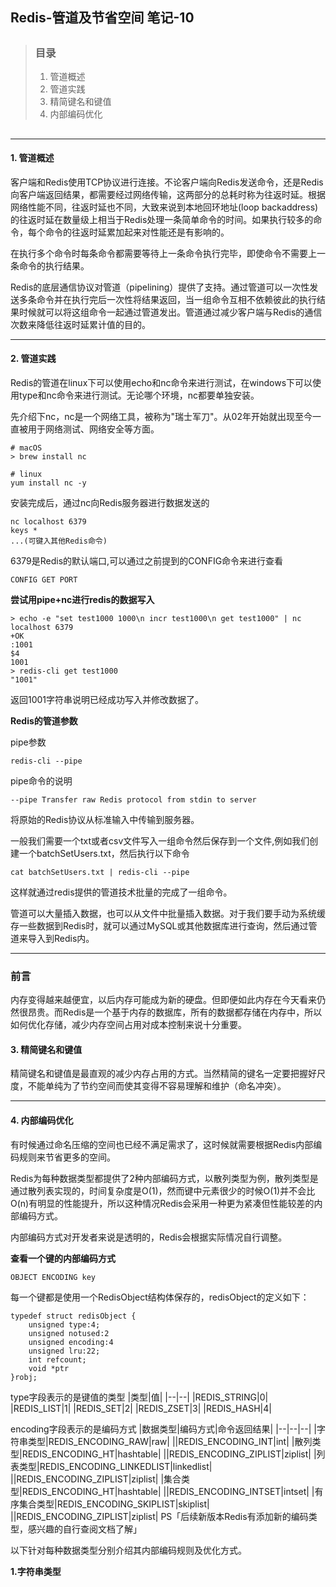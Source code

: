 ## Redis-管道及节省空间 笔记-10

> ##
> ### 目录
> 1. 管道概述
> 2. 管道实践
> 3. 精简键名和键值
> 4. 内部编码优化
> ##

---

#### 1. 管道概述

客户端和Redis使用TCP协议进行连接。不论客户端向Redis发送命令，还是Redis向客户端返回结果，都需要经过网络传输，这两部分的总耗时称为往返时延。根据网络性能不同，往返时延也不同，大致来说到本地回环地址(loop backaddress)的往返时延在数量级上相当于Redis处理一条简单命令的时间。如果执行较多的命令，每个命令的往返时延累加起来对性能还是有影响的。

在执行多个命令时每条命令都需要等待上一条命令执行完毕，即使命令不需要上一条命令的执行结果。

Redis的底层通信协议对管道（pipelining）提供了支持。通过管道可以一次性发送多条命令并在执行完后一次性将结果返回，当一组命令互相不依赖彼此的执行结果时候就可以将这组命令一起通过管道发出。管道通过减少客户端与Redis的通信次数来降低往返时延累计值的目的。

---

#### 2. 管道实践

Redis的管道在linux下可以使用echo和nc命令来进行测试，在windows下可以使用type和nc命令来进行测试。无论哪个环境，nc都要单独安装。

先介绍下nc，nc是一个网络工具，被称为"瑞士军刀"。从02年开始就出现至今一直被用于网络测试、网络安全等方面。

<b></b>
```
# macOS
> brew install nc

# linux
yum install nc -y
```

安装完成后，通过nc向Redis服务器进行数据发送的
```
nc localhost 6379
keys *
...(可键入其他Redis命令)
```
6379是Redis的默认端口,可以通过之前提到的CONFIG命令来进行查看
```
CONFIG GET PORT
```

<b>尝试用pipe+nc进行redis的数据写入</b>

```
> echo -e "set test1000 1000\n incr test1000\n get test1000" | nc localhost 6379
+OK
:1001
$4
1001
> redis-cli get test1000
"1001"
```
返回1001字符串说明已经成功写入并修改数据了。

<b>Redis的管道参数</b>

pipe参数
```
redis-cli --pipe
```

pipe命令的说明
```
--pipe Transfer raw Redis protocol from stdin to server
```
将原始的Redis协议从标准输入中传输到服务器。

一般我们需要一个txt或者csv文件写入一组命令然后保存到一个文件,例如我们创建一个batchSetUsers.txt，然后执行以下命令
```
cat batchSetUsers.txt | redis-cli --pipe
```
这样就通过redis提供的管道技术批量的完成了一组命令。

管道可以大量插入数据，也可以从文件中批量插入数据。对于我们要手动为系统缓存一些数据到Redis时，就可以通过MySQL或其他数据库进行查询，然后通过管道来导入到Redis内。

---

<h3>前言</h3>

内存变得越来越便宜，以后内存可能成为新的硬盘。但即便如此内存在今天看来仍然很昂贵。而Redis是一个基于内存的数据库，所有的数据都存储在内存中，所以如何优化存储，减少内存空间占用对成本控制来说十分重要。
#### 3. 精简键名和键值

精简键名和键值是最直观的减少内存占用的方式。当然精简的键名一定要把握好尺度，不能单纯为了节约空间而使其变得不容易理解和维护（命名冲突）。

---

#### 4. 内部编码优化

有时候通过命名压缩的空间也已经不满足需求了，这时候就需要根据Redis内部编码规则来节省更多的空间。

Redis为每种数据类型都提供了2种内部编码方式，以散列类型为例，散列类型是通过散列表实现的，时间复杂度是O(1)，然而键中元素很少的时候O(1)并不会比O(n)有明显的性能提升，所以这种情况Redis会采用一种更为紧凑但性能较差的内部编码方式。

内部编码方式对开发者来说是透明的，Redis会根据实际情况自行调整。

<b>查看一个键的内部编码方式</b>
```
OBJECT ENCODING key
```

每一个键都是使用一个RedisObject结构体保存的，redisObject的定义如下：
```
typedef struct redisObject {
    unsigned type:4;
    unsigned notused:2
    unsigned encoding:4
    unsigned lru:22;
    int refcount;
    void *ptr
}robj;
```

type字段表示的是键值的类型
|类型|值|
|--|--|
|REDIS_STRING|0|
|REDIS_LIST|1|
|REDIS_SET|2|
|REDIS_ZSET|3|
|REDIS_HASH|4|

encoding字段表示的是编码方式
|数据类型|编码方式|命令返回结果|
|--|--|--|
|字符串类型|REDIS_ENCODING_RAW|raw|
||REDIS_ENCODING_INT|int|
|散列类型|REDIS_ENCODING_HT|hashtable|
||REDIS_ENCODING_ZIPLIST|ziplist|
|列表类型|REDIS_ENCODING_LINKEDLIST|linkedlist|
||REDIS_ENCODING_ZIPLIST|ziplist|
|集合类型|REDIS_ENCODING_HT|hashtable|
||REDIS_ENCODING_INTSET|intset|
|有序集合类型|REDIS_ENCODING_SKIPLIST|skiplist|
||REDIS_ENCODING_ZIPLIST|ziplist|
PS「后续新版本Redis有添加新的编码类型，感兴趣的自行查阅文档了解」

以下针对每种数据类型分别介绍其内部编码规则及优化方式。

**1.字符串类型**
